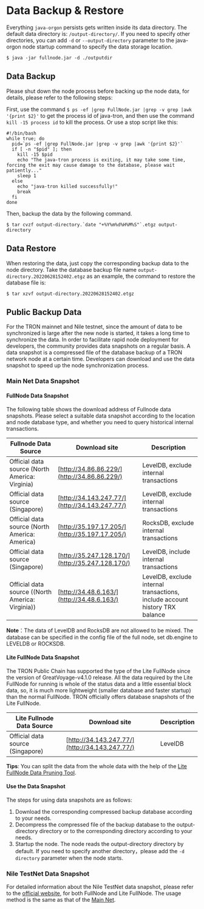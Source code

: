 # Data Backup & Restore

Everything `java-orgon` persists gets written inside its data directory. The default data directory is: `/output-directory/`. If you need to specify other directories, you can add `-d` or `--output-directory` parameter to the java-orgon node startup command to specify the data storage location.

```
$ java -jar fullnode.jar -d ./outputdir
```

## Data Backup
Please shut down the node process before backing up the node data, for details, please refer to the following steps:

First, use the command `$ ps -ef |grep FullNode.jar |grep -v grep |awk '{print $2}'` to get the process id of java-tron, and then use the command `kill -15 process id` to kill the process. Or use a stop script like this:

```
#!/bin/bash
while true; do
  pid=`ps -ef |grep FullNode.jar |grep -v grep |awk '{print $2}'`
  if [ -n "$pid" ]; then
    kill -15 $pid
    echo "The java-tron process is exiting, it may take some time, forcing the exit may cause damage to the database, please wait patiently..."
    sleep 1
  else
    echo "java-tron killed successfully!"
    break
  fi
done
```

Then, backup the data by the following command.

```
$ tar cvzf output-directory.`date "+%Y%m%d%H%M%S"`.etgz output-directory
```

## Data Restore

When restoring the data, just copy the corresponding backup data to the node directory. Take the database backup file name `output-directory.20220628152402.etgz` as an example, the command to restore the database file is:

```
$ tar xzvf output-directory.20220628152402.etgz
```

## Public Backup Data

For the TRON mainnet and Nile testnet, since the amount of data to be synchronized is large after the new node is started, it takes a long time to synchronize the data. In order to facilitate rapid node deployment for developers, the community provides data snapshots on a regular basis. A data snapshot is a compressed file of the database backup of a TRON network node at a certain time. Developers can download and use the data snapshot to speed up the node synchronization process.

### Main Net Data Snapshot

#### FullNode Data Snapshot

The following table shows the download address of Fullnode data snapshots. Please select a suitable data snapshot according to the location and node database type, and whether you need to query historical internal transactions.


| Fullnode Data Source | Download site | Description |
| -------- | -------- | -------- |
| Official data source (North America: Virginia)   | [http://34.86.86.229/](http://34.86.86.229/)     | LevelDB, exclude internal transactions     |
| Official data source (Singapore)    | [http://34.143.247.77/](http://34.143.247.77/)    | 	LevelDB, exclude internal transactions     |
| Official data source (North America: America)    | [http://35.197.17.205/](http://35.197.17.205/)   | RocksDB, exclude internal transactions     |
| Official data source (Singapore)    | [http://35.247.128.170/](http://35.247.128.170/)   | LevelDB, include internal transactions    |
| Official data source ((North America: Virginia))    | [http://34.48.6.163/](http://34.48.6.163/)   | LevelDB, exclude internal transactions, include account history TRX balance     |


**Note**：The data of LevelDB and RocksDB are not allowed to be mixed. The database can be specified in the config file of the full node, set db.engine to LEVELDB or ROCKSDB.



#### Lite FullNode Data Snapshot


The TRON Public Chain has supported the type of the Lite FullNode since the version of GreatVoyage-v4.1.0 release. All the data required by the Lite FullNode for running is whole of the status data and a little essential block data, so, it is much more lightweight (smaller database and faster startup) than the normal FullNode. TRON officially offers database snapshots of the Lite FullNode.


| Lite Fullnode Data Source | Download site | Description |
| -------- | -------- | -------- |
| Official data source (Singapore)  | [http://34.143.247.77/](http://34.143.247.77/)     | LevelDB  |


**Tips**: You can split the data from the whole data with the help of the [Lite FullNode Data Pruning Tool](toolkit.md/#lite-fullnode-data-pruning).

#### Use the Data Snapshot

The steps for using data snapshots are as follows:

1. Download the corresponding compressed backup database according to your needs.
2. Decompress the compressed file of the backup database to the output-directory directory or to the corresponding directory according to your needs.
3. Startup the node. The node reads the output-directory directory by default. If you need to specify another directory，please add the `-d directory` parameter when the node starts.


### Nile TestNet Data Snapshot
For detailed information about the Nile TestNet data snapshot, please refer to the [official website](https://nileex.io/), for both FullNode and Lite FullNode. The usage method is the same as that of the [Main Net](#use-the-data-snapshot).
